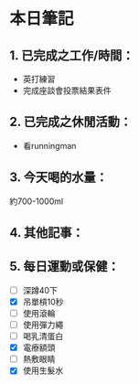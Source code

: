 # 本日筆記
## 1. 已完成之工作/時間：
- 英打練習
- 完成座談會投票結果表件

## 2. 已完成之休閒活動：
- 看runningman

## 3. 今天喝的水量：
約700-1000ml

## 4. 其他記事：


## 5. 每日運動或保健：
- [ ] 深蹲40下
- [x] 吊單槓10秒
- [ ] 使用滾輪
- [ ] 使用彈力繩
- [ ] 喝乳清蛋白
- [x] 電療額頭
- [ ] 熱敷眼睛
- [x] 使用生髮水
